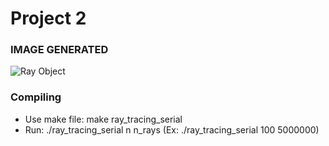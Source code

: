 # Project 2

### IMAGE GENERATED
![Ray Object](ray_tracing_object.png)

### Compiling
* Use make file: make ray_tracing_serial
* Run: ./ray_tracing_serial n n_rays (Ex: ./ray_tracing_serial 100 5000000)